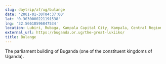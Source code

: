 ```yaml
---
slug: daytrip/af/ug/bulange
date: '2001-01-30T04:37:00'
lat: '0.3030000221191538'
lng: '32.56618596847534'
location: Lubiri, Rubaga, Kampala Capital City, Kampala, Central Region, Uganda
external_url: https://buganda.or.ug/the-great-lukiiko/
title: Bulange
---
```

The parliament building of Buganda (one of the constituent kingdoms of Uganda).

